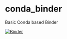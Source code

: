 # conda_binder
Basic Conda based Binder

[![Binder](https://mybinder.org/badge_logo.svg)](https://mybinder.org/v2/gh/cquiles11/Shiny_app/tree/py39_r40_shiny/branch)
